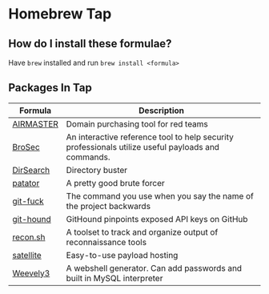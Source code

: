 # Homebrew Tap

## How do I install these formulae?

Have `brew` installed and run `brew install <formula>`

## Packages In Tap

| Formula   | Description                                                            |
|-----------|------------------------------------------------------------------------|
| [AIRMASTER][airmaster] | Domain purchasing tool for red teams                      |
| [BroSec][brosec] | An interactive reference tool to help security professionals utilize useful payloads and commands. | 
| [DirSearch][dirsearch] | Directory buster |
| [patator][patator] | A pretty good brute forcer |
| [git-fuck][git-fuck] | The command you use when you say the name of the project backwards | 
| [git-hound][git-hound] | GitHound pinpoints exposed API keys on GitHub |
| [recon.sh][recon-sh] | A toolset to track and organize output of reconnaissance tools |
| [satellite] | Easy-to-use payload hosting |
| [Weevely3][weevely]  | A webshell generator. Can add passwords and built in MySQL interpreter |


[weevely]: https://github.com/epinna/weevely3
[airmaster]: https://github.com/t94j0/AIRMASTER
[patator]: https://github.com/lanjelot/patator
[brosec]: https://github.com/gabemarshall/Brosec
[git-fuck]: https://github.com/t94j0/git-fuck
[git-hound]: https://github.com/tillson/git-hound
[recon-sh]: https://github.com/jobertabma/recon.sh
[satellite]: https://github.com/t94j0/satellite
[dirsearch]: https://github.com/maurosoria/dirsearch
